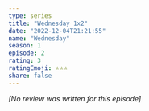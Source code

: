 ```yaml
---
type: series
title: "Wednesday 1x2"
date: "2022-12-04T21:21:55"
name: "Wednesday"
season: 1
episode: 2
rating: 3
ratingEmoji: ⭐️⭐️⭐️
share: false
---
```


_[No review was written for this episode]_
